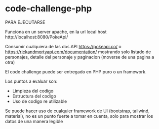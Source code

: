 # code-challenge-php

PARA EJECUTARSE

Funciona en un server apache, en la url local host http://localhost:8080/PokeApi/ 

Consumir cualquiera de las dos API https://pokeapi.co/ o https://rickandmortyapi.com/documentation/ mostrando solo listado de personajes, detalle del personaje y paginacion (moverse de una pagina a otra)

El code challenge puede ser entregado en PHP puro o un framework.

Los puntos a evaluar son:

- Limpieza del codigo
- Estructura del codigo
- Uso de codigo re utilizable

Se puede hacer uso de cualquier framework de UI (bootstrap, tailwind, material), no es un punto fuerte a tomar en cuenta, solo para mostrar los datos de una manera legible


